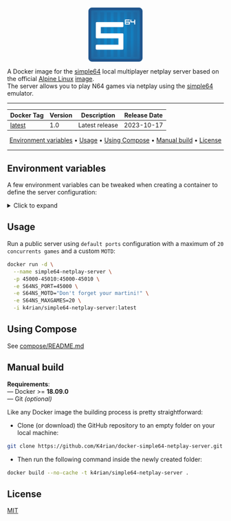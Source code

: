 <p align="center">
 <img alt="docker-simple64-netplay-server logo" src="https://raw.githubusercontent.com/K4rian/docker-simple64-netplay-server/assets/icons/logo-docker-simple64-netplay-server.svg" width="25%" align="center">
</p>

A Docker image for the [simple64][1] local multiplayer netplay server based on the official [Alpine Linux][2] [image][3].<br>
The server allows you to play N64 games via netplay using the [simple64][1] emulator.

---
<div align="center">

Docker Tag  | Version | Description    | Release Date
---         | ---     | ---            | ---
[latest][4] | 1.0     | Latest release | 2023-10-17
</div>
<p align="center"><a href="#environment-variables">Environment variables</a> &bull; <a href="#usage">Usage</a> &bull; <a href="#using-compose">Using Compose</a> &bull; <a href="#manual-build">Manual build</a> <!-- &bull; <a href="#see-also">See also</a> --> &bull; <a href="#license">License</a></p>

---
## Environment variables
A few environment variables can be tweaked when creating a container to define the server configuration:

<details>
<summary>Click to expand</summary>

Variable                | Default value                | Description 
---                     | ---                          | ---
S64NS_NAME              | simple64 Netplay Server      | Server name.
S64NS_PORT              | 45000                        | Port<sup>1</sup> to listen on (TCP/UDP).
S64NS_LOGPATH           | simple64-netplay-server.log  | File path to store the logs.
S64NS_MOTD              |                              | Message of the day to display to clients.
S64NS_MAXGAMES          | 10                           | Maximum number of concurrent games.
S64NS_DISABLEBROADCAST  | false                        | Disable LAN broadcast.
S64NS_ENABLEAUTH        | false                        | *(undocumented)* Enable client authentication.

> <sup>1</sup> The server requires the following extra ports to be opened: __45001-45010__ (TCP/UDP).

</details>

## Usage
Run a public server using `default ports` configuration with a maximum of `20 concurrents games` and a custom `MOTD`:
```bash
docker run -d \
  --name simple64-netplay-server \
  -p 45000-45010:45000-45010 \
  -e S64NS_PORT=45000 \
  -e S64NS_MOTD="Don't forget your martini!" \
  -e S64NS_MAXGAMES=20 \
  -i k4rian/simple64-netplay-server:latest
```

## Using Compose
See [compose/README.md][5]

## Manual build
__Requirements__:<br>
— Docker >= __18.09.0__<br>
— Git *(optional)*

Like any Docker image the building process is pretty straightforward: 

- Clone (or download) the GitHub repository to an empty folder on your local machine:
```bash
git clone https://github.com/K4rian/docker-simple64-netplay-server.git .
```

- Then run the following command inside the newly created folder:
```bash
docker build --no-cache -t k4rian/simple64-netplay-server .
```

<!---
## See also
* __[simple64 Netplay Server Egg](https://github.com/K4rian/)__ — A custom egg of the simple64 Netplay Server for the Pterodactyl Panel.
* __[simple64 Netplay Server Template](https://github.com/K4rian/)__ — A custom template of the simple64 Netplay Server ready to deploy from the Portainer Web UI.
--->

## License
[MIT][6]

[1]: https://simple64.github.io/ "simple64 Project Page"
[2]: https://www.alpinelinux.org/ "Alpine Linux Official Website"
[3]: https://hub.docker.com/_/alpine "Alpine Linux Docker Image"
[4]: https://github.com/K4rian/docker-simple64-netplay-server/blob/master/Dockerfile "Latest Dockerfile"
[5]: https://github.com/K4rian/docker-simple64-netplay-server/tree/master/compose "Compose Files"
[6]: https://github.com/K4rian/docker-simple64-netplay-server/blob/master/LICENSE